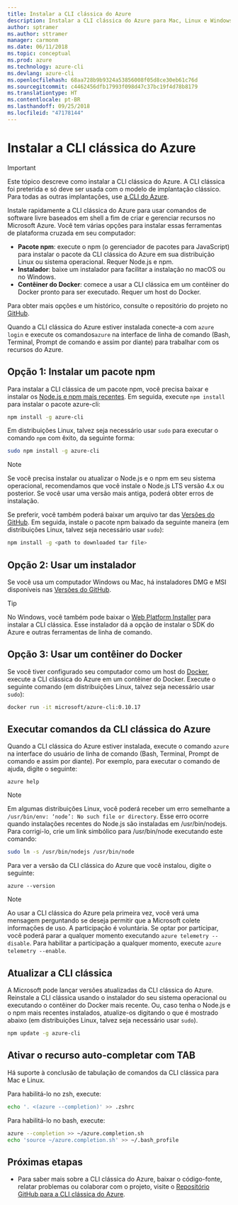 ```yaml
---
title: Instalar a CLI clássica do Azure
description: Instalar a CLI clássica do Azure para Mac, Linux e Windows para começar a usar os serviços do Azure
author: sptramer
ms.author: sttramer
manager: carmonm
ms.date: 06/11/2018
ms.topic: conceptual
ms.prod: azure
ms.technology: azure-cli
ms.devlang: azure-cli
ms.openlocfilehash: 68aa728b9b9324a53856008f05d8ce30eb61c76d
ms.sourcegitcommit: c4462456dfb17993f098d47c37bc19f4d78b8179
ms.translationtype: HT
ms.contentlocale: pt-BR
ms.lasthandoff: 09/25/2018
ms.locfileid: "47178144"
---
```

# <a name="install-the-azure-classic-cli"></a>Instalar a CLI clássica do Azure

> [!IMPORTANT]
> Este tópico descreve como instalar a CLI clássica do Azure. A CLI clássica foi preterida e só deve ser usada com o modelo de implantação clássico.
> Para todas as outras implantações, use [a CLI do Azure](/cli/azure).

Instale rapidamente a CLI clássica do Azure para usar comandos de software livre baseados em shell a fim de criar e gerenciar recursos no Microsoft Azure. Você tem várias opções para instalar essas ferramentas de plataforma cruzada em seu computador:

* **Pacote npm**: execute o npm (o gerenciador de pacotes para JavaScript) para instalar o pacote da CLI clássica do Azure em sua distribuição Linux ou sistema operacional. Requer Node.js e npm.
* **Instalador**: baixe um instalador para facilitar a instalação no macOS ou no Windows.
* **Contêiner do Docker**: comece a usar a CLI clássica em um contêiner do Docker pronto para ser executado. Requer um host do Docker.

Para obter mais opções e um histórico, consulte o repositório do projeto no [GitHub](https://github.com/azure/azure-xplat-cli).

Quando a CLI clássica do Azure estiver instalada conecte-a com `azure login` e execute os comandos`azure` na interface de linha de comando (Bash, Terminal, Prompt de comando e assim por diante) para trabalhar com os recursos do Azure.

## <a name="option-1-install-an-npm-package"></a>Opção 1: Instalar um pacote npm

Para instalar a CLI clássica de um pacote npm, você precisa baixar e instalar os [Node.js e npm mais recentes](https://nodejs.org/en/download/package-manager/). Em seguida, execute `npm install` para instalar o pacote azure-cli:

```bash
npm install -g azure-cli
```

Em distribuições Linux, talvez seja necessário usar `sudo` para executar o comando `npm` com êxito, da seguinte forma:

```bash
sudo npm install -g azure-cli
```

> [!NOTE]
> Se você precisa instalar ou atualizar o Node.js e o npm em seu sistema operacional, recomendamos que você instale o Node.js LTS versão 4.x ou posterior. Se você usar uma versão mais antiga, poderá obter erros de instalação.

Se preferir, você também poderá baixar um arquivo tar das [Versões do GitHub](https://github.com/Azure/azure-xplat-cli/releases). Em seguida, instale o pacote npm baixado da seguinte maneira (em distribuições Linux, talvez seja necessário usar `sudo`):

```bash
npm install -g <path to downloaded tar file>
```

## <a name="option-2-use-an-installer"></a>Opção 2: Usar um instalador

Se você usa um computador Windows ou Mac, há instaladores DMG e MSI disponíveis nas [Versões do GitHub](https://github.com/Azure/azure-xplat-cli/releases).

> [!TIP]
> No Windows, você também pode baixar o [Web Platform Installer](https://go.microsoft.com/?linkid=9828653) para instalar a CLI clássica. Esse instalador dá a opção de instalar o SDK do Azure e outras ferramentas de linha de comando.

## <a name="option-3-use-a-docker-container"></a>Opção 3: Usar um contêiner do Docker

Se você tiver configurado seu computador como um host do [Docker](https://docs.docker.com/engine/understanding-docker/), execute a CLI clássica do Azure em um contêiner do Docker. Execute o seguinte comando (em distribuições Linux, talvez seja necessário usar `sudo`):

```bash
docker run -it microsoft/azure-cli:0.10.17
```

## <a name="run-azure-classic-cli-commands"></a>Executar comandos da CLI clássica do Azure

Quando a CLI clássica do Azure estiver instalada, execute o comando `azure` na interface do usuário de linha de comando (Bash, Terminal, Prompt de comando e assim por diante). Por exemplo, para executar o comando de ajuda, digite o seguinte:

```azurecli
azure help
```

> [!NOTE]
> Em algumas distribuições Linux, você poderá receber um erro semelhante a `/usr/bin/env: ‘node’: No such file or directory`. Esse erro ocorre quando instalações recentes do Node.js são instaladas em /usr/bin/nodejs. Para corrigi-lo, crie um link simbólico para /usr/bin/node executando este comando:

```bash
sudo ln -s /usr/bin/nodejs /usr/bin/node
```

Para ver a versão da CLI clássica do Azure que você instalou, digite o seguinte:

```azurecli
azure --version
```

> [!NOTE]
> Ao usar a CLI clássica do Azure pela primeira vez, você verá uma mensagem perguntando se deseja permitir que a Microsoft colete informações de uso. A participação é voluntária. Se optar por participar, você poderá parar a qualquer momento executando `azure telemetry --disable`. Para habilitar a participação a qualquer momento, execute `azure telemetry --enable`.

## <a name="update-the-classic-cli"></a>Atualizar a CLI clássica

A Microsoft pode lançar versões atualizadas da CLI clássica do Azure. Reinstale a CLI clássica usando o instalador do seu sistema operacional ou executando o contêiner do Docker mais recente. Ou, caso tenha o Node.js e o npm mais recentes instalados, atualize-os digitando o que é mostrado abaixo (em distribuições Linux, talvez seja necessário usar `sudo`).

```bash
npm update -g azure-cli
```

## <a name="enable-tab-completion"></a>Ativar o recurso auto-completar com TAB

Há suporte à conclusão de tabulação de comandos da CLI clássica para Mac e Linux.

Para habilitá-lo no zsh, execute:

```bash
echo '. <(azure --completion)' >> .zshrc
```

Para habilitá-lo no bash, execute:

```bash
azure --completion >> ~/azure.completion.sh
echo 'source ~/azure.completion.sh' >> ~/.bash_profile
```

## <a name="next-steps"></a>Próximas etapas

* Para saber mais sobre a CLI clássica do Azure, baixar o código-fonte, relatar problemas ou colaborar com o projeto, visite o [Repositório GitHub para a CLI clássica do Azure](https://github.com/azure/azure-xplat-cli).
